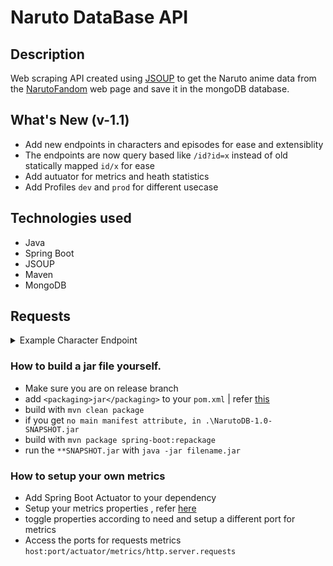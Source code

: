 # Naruto DataBase API

## Description
Web scraping API created using [JSOUP](https://jsoup.org) to get the Naruto anime data from
the [NarutoFandom](https://naruto.fandom.com/wiki/Narutopedia) web page and save it in the mongoDB database.

## What's New (v-1.1)
- Add new endpoints in characters and episodes for ease and extensiblity
- The endpoints are now query based like `/id?id=x` instead of old statically mapped `id/x` for ease
- Add autuator for metrics and heath statistics
- Add Profiles `dev` and `prod` for different usecase

## Technologies used
* Java
* Spring Boot
* JSOUP
* Maven
* MongoDB

## Requests

<details><summary>Example Character Endpoint</summary>

```http
POST /character/id
```

```http
GET /character/id
GET /character/name
GET /character/like
GET /character/all
GET /character/page
GET /character/power
GET /character/like_paged
GET /character/core
```

### Example
* Use the same name found at the end of the url
    * https://naruto.fandom.com/wiki/Naruto_Uzumaki
* Use an HTTP POST /id request to save data in mongoDB
   * **localhost:8080/clan/id?id=Hyuga_Clan**
* Use an HTTP GET /like request to regex match data in mongoDB
    * **localhost:8080/character/like?name=hina**
* Use an HTTP GET /all request to fetch all save data in mongoDB
    * **localhost:8080/character/all**
* Use an HTTP GET /page request to fetch pageable data in mongoDB
    * **localhost:8080/character/page?page=0&size=5&sort=id,asc**

</details>


### How to build a jar file yourself.
- Make sure you are on release branch
- add `<packaging>jar</packaging>` to your `pom.xml` | refer [this](https://www.youtube.com/watch?v=UvyYv3WhzjI)
- build with `mvn clean package`
- if you get `no main manifest attribute, in .\NarutoDB-1.0-SNAPSHOT.jar`
- build with `mvn package spring-boot:repackage`
- run the `**SNAPSHOT.jar` with `java -jar filename.jar`

### How to setup your own metrics
- Add Spring Boot Actuator to your dependency
- Setup your metrics properties , refer [here](https://levelup.gitconnected.com/application-monitoring-using-spring-boot-actuators-part-1-dab8576f4db6)
- toggle properties according to need and setup a different port for metrics
- Access the ports for requests metrics `host:port/actuator/metrics/http.server.requests`
